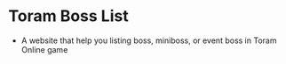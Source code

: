 # Toram Boss List

- A website that help you listing boss, miniboss, or event boss in Toram Online game
